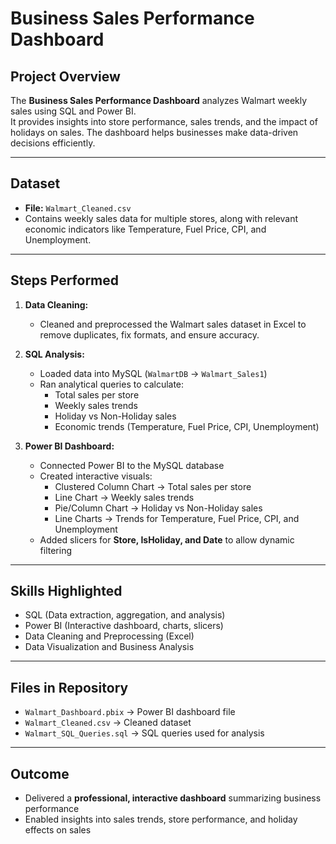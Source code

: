# Business Sales Performance Dashboard

## Project Overview
The **Business Sales Performance Dashboard** analyzes Walmart weekly sales using SQL and Power BI.  
It provides insights into store performance, sales trends, and the impact of holidays on sales. The dashboard helps businesses make data-driven decisions efficiently.

---

## Dataset
- **File:** `Walmart_Cleaned.csv`  
- Contains weekly sales data for multiple stores, along with relevant economic indicators like Temperature, Fuel Price, CPI, and Unemployment.  

---

## Steps Performed
1. **Data Cleaning:**  
   - Cleaned and preprocessed the Walmart sales dataset in Excel to remove duplicates, fix formats, and ensure accuracy.  

2. **SQL Analysis:**  
   - Loaded data into MySQL (`WalmartDB` → `Walmart_Sales1`)  
   - Ran analytical queries to calculate:  
     - Total sales per store  
     - Weekly sales trends  
     - Holiday vs Non-Holiday sales  
     - Economic trends (Temperature, Fuel Price, CPI, Unemployment)  

3. **Power BI Dashboard:**  
   - Connected Power BI to the MySQL database  
   - Created interactive visuals:  
     - Clustered Column Chart → Total sales per store  
     - Line Chart → Weekly sales trends  
     - Pie/Column Chart → Holiday vs Non-Holiday sales  
     - Line Charts → Trends for Temperature, Fuel Price, CPI, and Unemployment  
   - Added slicers for **Store, IsHoliday, and Date** to allow dynamic filtering  

---

## Skills Highlighted
- SQL (Data extraction, aggregation, and analysis)  
- Power BI (Interactive dashboard, charts, slicers)  
- Data Cleaning and Preprocessing (Excel)  
- Data Visualization and Business Analysis  

---

## Files in Repository
- `Walmart_Dashboard.pbix` → Power BI dashboard file  
- `Walmart_Cleaned.csv` → Cleaned dataset  
- `Walmart_SQL_Queries.sql` → SQL queries used for analysis  


---

## Outcome
- Delivered a **professional, interactive dashboard** summarizing business performance  
- Enabled insights into sales trends, store performance, and holiday effects on sales  

